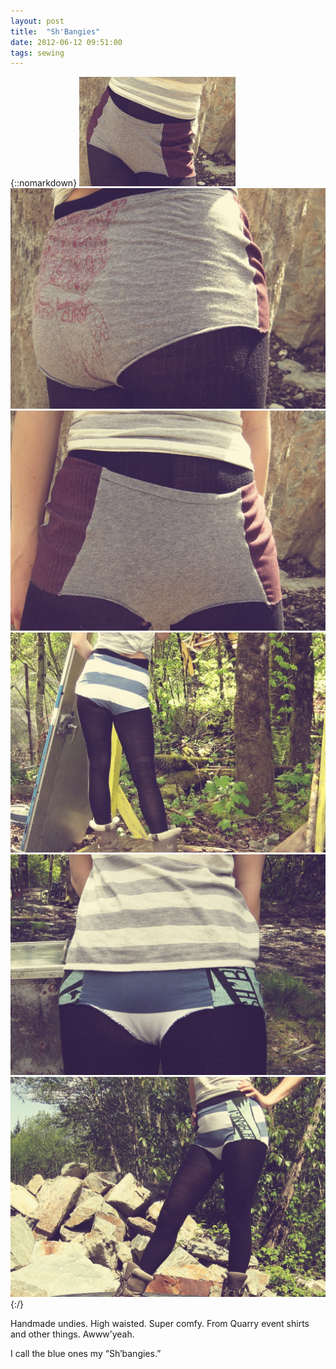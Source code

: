 ```yaml
---
layout: post
title:  "Sh'Bangies"
date: 2012-06-12 09:51:00
tags: sewing
---
```

{::nomarkdown}
<img src="/uploads/2012/06/undies01.jpg">
<img src="/uploads/2012/06/undies02.jpg">
<img src="/uploads/2012/06/undies03.jpg">
<img src="/uploads/2012/06/undies04.jpg">
<img src="/uploads/2012/06/undies05.jpg">
<img src="/uploads/2012/06/undies06.jpg">
{:/}

Handmade undies. High waisted. Super comfy. From Quarry event shirts and other things. Awww’yeah.

I call the blue ones my “Sh’bangies.”

